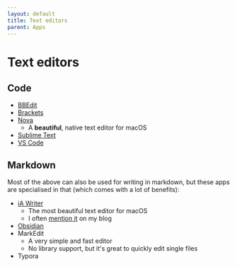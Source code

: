 ```yaml
---
layout: default
title: Text editors
parent: Apps
---
```


# Text editors

## Code

- [BBEdit](https://www.barebones.com/products/bbedit/index.html)
- [Brackets](https://brackets.io/)
- [Nova](https://nova.app/)
  - A **beautiful**, native text editor for macOS
- [Sublime Text](https://www.sublimetext.com/)
- [VS Code](https://code.visualstudio.com/)

## Markdown

Most of the above can also be used for writing in markdown, but these apps are specialised in that (which comes with a lot of benefits):

- [iA Writer](https://ia.net/writer)
	- The most beautiful text editor for macOS
	- I often [mention it](https://iamfran.com/search?q=ia+writer) on my blog
- [Obsidian](https://obsidian.md/)
- MarkEdit
	- A very simple and fast editor
	- No library support, but it's great to quickly edit single files
- Typora
